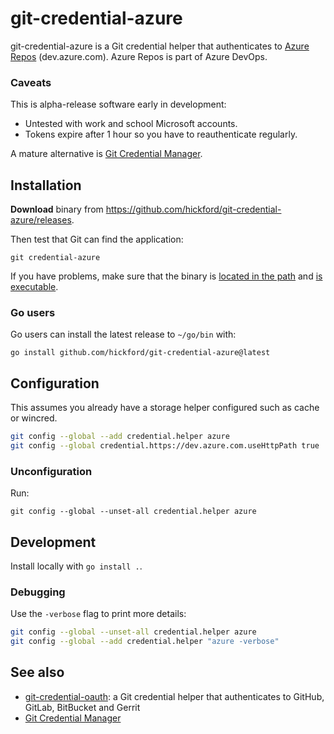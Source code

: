 git-credential-azure
====================

git-credential-azure is a Git credential helper that authenticates to [Azure Repos](https://azure.microsoft.com/en-us/products/devops/repos) (dev.azure.com). Azure Repos is part of Azure DevOps.

### Caveats

This is alpha-release software early in development:

* Untested with work and school Microsoft accounts.
* Tokens expire after 1 hour so you have to reauthenticate regularly.

A mature alternative is [Git Credential Manager](https://github.com/GitCredentialManager/git-credential-manager).

## Installation

**Download** binary from https://github.com/hickford/git-credential-azure/releases.

Then test that Git can find the application:

	git credential-azure

If you have problems, make sure that the binary is [located in the path](https://superuser.com/a/284351/62691) and [is executable](https://askubuntu.com/a/229592/18504).

### Go users

Go users can install the latest release to `~/go/bin` with:

	go install github.com/hickford/git-credential-azure@latest

## Configuration

This assumes you already have a storage helper configured such as cache or wincred.

```sh
git config --global --add credential.helper azure
git config --global credential.https://dev.azure.com.useHttpPath true
```

### Unconfiguration

Run:

	git config --global --unset-all credential.helper azure

## Development

Install locally with `go install .`.

### Debugging

Use the `-verbose` flag to print more details:

```sh
git config --global --unset-all credential.helper azure
git config --global --add credential.helper "azure -verbose"
```

## See also

* [git-credential-oauth](https://github.com/hickford/git-credential-oauth): a Git credential helper that authenticates to GitHub, GitLab, BitBucket and Gerrit
* [Git Credential Manager](https://github.com/git-ecosystem/git-credential-manager)
